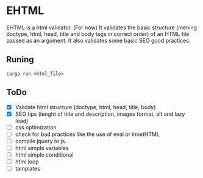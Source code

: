 # EHTML

EHTML is a html validator. (For now) It validates the basic structure (mening doctype, html, head, title and body tags in correct order) of an HTML file passed as an argument.
It also validates some basic SEO good practices.

## Runing

`cargo run <html_file>`

## ToDo
- [x] Validate html structure (doctype, html, head, title, body) 
- [x] SEO tips (lenght of title and description, images format, alt and lazy load)
- [ ] css optimization
- [ ] check for bad practices like the use of eval or innetHTML
- [ ] compile jquery to js
- [ ] html simple variables
- [ ] html simple conditional
- [ ] html loop
- [ ] tamplates
